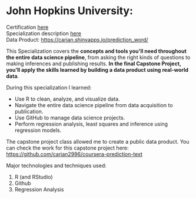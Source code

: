# John Hopkins University: 

Certification [here](https://www.coursera.org/account/accomplishments/specialization/SR5SCBLSE3JR)  
Specialization description [here](https://www.coursera.org/specializations/jhu-data-science)  
Data Product: https://carian.shinyapps.io/prediction_word/  

This Specialization covers the **concepts and tools you'll need throughout the entire data science pipeline**, from asking the right kinds of questions to making inferences and publishing results. **In the final Capstone Project, you’ll apply the skills learned by building a data product using real-world data**. 

During this specialization I learned: 
- Use R to clean, analyze, and visualize data.
- Navigate the entire data science pipeline from data acquisition to publication.
- Use GitHub to manage data science projects.
- Perform regression analysis, least squares and inference using regression models.

The capstone project class allowed me to create a public data product. You can check the work for this capstone project here: https://github.com/carian2996/coursera-prediction-text

Major technologies and techniques used: 
1. R (and RStudio)
2. Github
3. Regression Analysis
